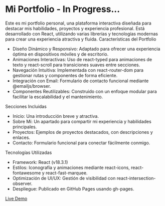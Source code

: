 # Mi Portfolio - In Progress...

Este es mi portfolio personal, una plataforma interactiva diseñada para destacar mis habilidades, proyectos y experiencia profesional. Está desarrollado con React, utilizando varias librerías y tecnologías modernas para crear una experiencia atractiva y fluida.
Características del Portfolio

- Diseño Dinámico y Responsivo: Adaptado para ofrecer una experiencia óptima en dispositivos móviles y de escritorio.
- Animaciones Interactivas: Uso de react-typed para animaciones de texto y react-scroll para transiciones suaves entre secciones.
- Navegación Intuitiva: Implementada con react-router-dom para gestionar rutas y componentes de forma eficiente.
- Integración con Email: Formulario de contacto funcional mediante @emailjs/browser.
- Componentes Reutilizables: Construido con un enfoque modular para facilitar la escalabilidad y el mantenimiento.


Secciones Incluidas

- Inicio: Una introducción breve y atractiva.
- Sobre Mí: Un apartado para compartir mi experiencia y habilidades principales.
- Proyectos: Ejemplos de proyectos destacados, con descripciones y enlaces.
- Contacto: Formulario funcional para conectar fácilmente conmigo.

Tecnologías Utilizadas

- Framework: React (v18.3.1)
- Estilos: Iconografía y animaciones mediante react-icons, react-fontawesome y react-fast-marquee.
- Optimización de UI/UX: Gestión de visibilidad con react-intersection-observer.
- Despliegue: Publicado en GitHub Pages usando gh-pages.


[Live Demo](https://gemmaordax.github.io/portfolio)

